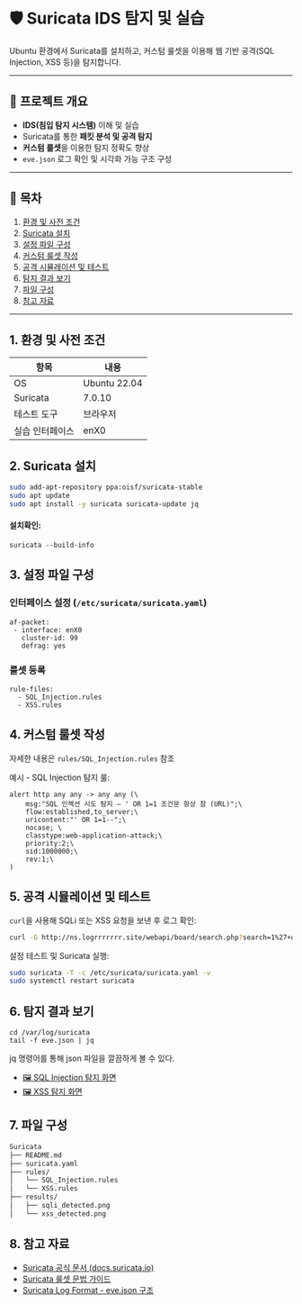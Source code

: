 # 🛡️ Suricata IDS 탐지 및 실습

Ubuntu 환경에서 Suricata를 설치하고, 커스텀 룰셋을 이용해 웹 기반 공격(SQL Injection, XSS 등)을 탐지합니다.

---

## 📌 프로젝트 개요

- **IDS(침입 탐지 시스템)** 이해 및 실습
- Suricata를 통한 **패킷 분석 및 공격 탐지**
- **커스텀 룰셋**을 이용한 탐지 정확도 향상
- `eve.json` 로그 확인 및 시각화 가능 구조 구성

---

## 📂 목차

1. [환경 및 사전 조건](#1-환경-및-사전-조건)
2. [Suricata 설치](#2-suricata-설치)
3. [설정 파일 구성](#3-설정-파일-구성)
4. [커스텀 룰셋 작성](#4-커스텀-룰셋-작성)
5. [공격 시뮬레이션 및 테스트](#5-공격-시뮬레이션-및-테스트)
6. [탐지 결과 보기](#6-탐지-결과-보기)
7. [파일 구성](#7-파일-구성)
8. [참고 자료](#8-참고-자료)

---

## 1. 환경 및 사전 조건
| 항목 | 내용 |
|------|------|
| OS | Ubuntu 22.04 |
| Suricata | 7.0.10 |
| 테스트 도구 | 브라우저 |
| 실습 인터페이스 | enX0 |

## 2. Suricata 설치
```bash
sudo add-apt-repository ppa:oisf/suricata-stable
sudo apt update
sudo apt install -y suricata suricata-update jq
```
#### 설치확인:
```
suricata --build-info
```

## 3. 설정 파일 구성

### 인터페이스 설정 (`/etc/suricata/suricata.yaml`)

```
af-packet:
 - interface: enX0
   cluster-id: 99
   defrag: yes
```

### 룰셋 등록

```
rule-files:
  - SQL_Injection.rules
  - XSS.rules
```

## 4. 커스텀 룰셋 작성
자세한 내용은 `rules/SQL_Injection.rules` 참조

예시 - SQL Injection 탐지 룰:
```
alert http any any -> any any (\
    msg:"SQL 인젝션 시도 탐지 – ' OR 1=1 조건문 항상 참 (URL)";\
    flow:established,to_server;\
    uricontent:"' OR 1=1--";\
    nocase; \
    classtype:web-application-attack;\
    priority:2;\
    sid:1000000;\
    rev:1;\
)
```
## 5. 공격 시뮬레이션 및 테스트

`curl`을 사용해 SQLi 또는 XSS 요청을 보낸 후 로그 확인:
```bash
curl -G http://ns.logrrrrrrr.site/webapi/board/search.php?search=1%27+or+1%3D1--+
```

설정 테스트 및 Suricata 실행:
```bash
sudo suricata -T -c /etc/suricata/suricata.yaml -v
sudo systemctl restart suricata
```

## 6. 탐지 결과 보기
```
cd /var/log/suricata
tail -f eve.json | jq
```
jq 명령어를 통해 json 파일을 깔끔하게 볼 수 있다.
- [🖼️ SQL Injection 탐지 화면](results/sqli_detected.png)
- [🖼️ XSS 탐지 화면](results/xss_detected.png)

## 7. 파일 구성
```bash
Suricata
├── README.md
├── suricata.yaml
├── rules/
│   └── SQL_Injection.rules
│   └── XSS.rules
├── results/
│   ├── sqli_detected.png
│   └── xss_detected.png
```

## 8. 참고 자료
- [Suricata 공식 문서 (docs.suricata.io)](https://docs.suricata.io/)
- [Suricata 룰셋 문법 가이드](https://docs.suricata.io/en/latest/rules/)
- [Suricata Log Format - eve.json 구조](https://docs.suricata.io/en/latest/output/eve/eve-json-output.html)
